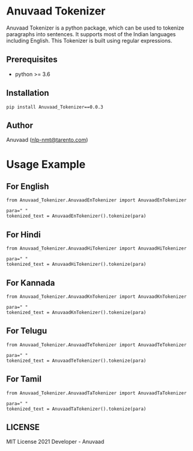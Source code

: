 # Anuvaad Tokenizer

Anuvaad Tokenizer is a python package, which can be used to tokenize paragraphs into sentences. It supports most of the Indian languages including English. This Tokenizer is built using regular expressions.

## Prerequisites

- python >= 3.6

## Installation
``` pip install Anuvaad_Tokenizer==0.0.3 ```
 
## Author

Anuvaad (nlp-nmt@tarento.com)

# Usage Example

## For English
```
from Anuvaad_Tokenizer.AnuvaadEnTokenizer import AnuvaadEnTokenizer 

para=" "  
tokenized_text = AnuvaadEnTokenizer().tokenize(para)
```
## For Hindi
```
from Anuvaad_Tokenizer.AnuvaadHiTokenizer import AnuvaadHiTokenizer

para=" "
tokenized_text = AnuvaadHiTokenizer().tokenize(para)
```
## For Kannada
```
from Anuvaad_Tokenizer.AnuvaadKnTokenizer import AnuvaadKnTokenizer

para=" "
tokenized_text = AnuvaadKnTokenizer().tokenize(para)
```
## For Telugu
```
from Anuvaad_Tokenizer.AnuvaadTeTokenizer import AnuvaadTeTokenizer

para=" "
tokenized_text = AnuvaadTeTokenizer().tokenize(para)
```
## For Tamil
```
from Anuvaad_Tokenizer.AnuvaadTaTokenizer import AnuvaadTaTokenizer

para=" "
tokenized_text = AnuvaadTaTokenizer().tokenize(para)
```
## LICENSE

MIT License 2021 
Developer - Anuvaad